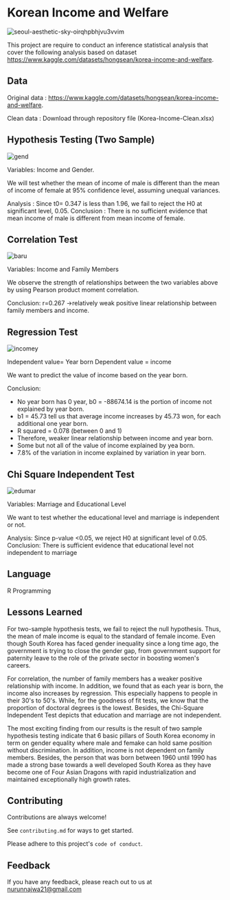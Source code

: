 
# Korean Income and Welfare

![seoul-aesthetic-sky-oirqhpbhjvu3vvim](https://user-images.githubusercontent.com/89633522/188369511-1e6a10d4-299d-4e98-83c9-eca465fed21a.jpg)

This project are require to conduct an inference statistical analysis that cover the following analysis based on dataset https://www.kaggle.com/datasets/hongsean/korea-income-and-welfare.

## Data

Original data : https://www.kaggle.com/datasets/hongsean/korea-income-and-welfare.

Clean data : Download through repository file (Korea-Income-Clean.xlsx)

## Hypothesis Testing (Two Sample)

![gend](https://user-images.githubusercontent.com/89633522/189796933-4a48fe01-aef5-460c-881f-e46f2252b7f6.png)

Variables: Income and Gender.

We will test whether the mean of
income of male is different than the mean of income of female at 95% confidence level,
assuming unequal variances.

Analysis : Since t0= 0.347 is less than 1.96, we fail to reject the H0 at significant level, 0.05.
Conclusion : There is no sufficient evidence that mean income of male is different from mean income of female.

## Correlation Test

![baru](https://user-images.githubusercontent.com/89633522/189797531-f4a3a65b-df96-4c9e-a6ee-5df23868e47e.png)

Variables: Income and Family Members

We observe the strength of relationships between the two variables above by using Pearson product moment correlation.

Conclusion: r=0.267 ->relatively weak positive linear relationship between family members and income.

## Regression Test 

![incomey](https://user-images.githubusercontent.com/89633522/189796920-fb998e9c-c3cd-45e4-9d3a-63b9badaf8a3.png)

Independent value= Year born
Dependent value = income

We want to predict the value of income based on the year born.

Conclusion: 
- No year born has 0 year, b0 = -88674.14 is the portion of income not explained by year born.
-  b1 = 45.73 tell us that average income increases by 45.73 won, for each additional one year born.
- R squared = 0.078 (between 0 and 1)
- Therefore, weaker linear relationship between income and year born.
- Some but not all of the value of income explained by yea born.
- 7.8% of the variation in income explained by variation in year born.

## Chi Square Independent Test

![edumar](https://user-images.githubusercontent.com/89633522/189796995-439b784f-f974-4ecd-a026-364567572352.png)

Variables: Marriage and Educational Level

We want to test whether the educational level and marriage is independent or not.

Analysis: Since p-value <0.05, we reject H0 at significant level of 0.05.
Conclusion: There is sufficient evidence that educational level not independent to marriage

## Language

 R Programming

## Lessons Learned

For two-sample hypothesis tests, we fail to reject the null hypothesis. Thus, the mean of male income is equal to the standard of female income. Even though South Korea has faced gender inequality since a long time ago, the government is trying to close the gender gap, from government support for paternity leave to the role of the private sector in boosting women's careers. 

For correlation, the number of family members has a weaker positive relationship with income. In addition, we found that as each year is born, the income also increases by regression. This especially happens to people in their 30's to 50's. While, for the goodness of fit tests, we know that the proportion of doctoral degrees is the lowest. Besides, the Chi-Square Independent Test depicts that education and marriage are not independent.

The most exciting finding from our results is the result of two sample hypothesis testing indicate that 6 basic pillars of South Korea economy in term on gender equality where male and femake can hold same position without discrimination. In addition, income is not dependent on family members. Besides, the person that was born between 1960 until 1990 has made a strong base towards a well developed South Korea as they have become one of Four Asian Dragons with rapid industrialization and maintained exceptionally high growth rates.



## Contributing

Contributions are always welcome!

See `contributing.md` for ways to get started.

Please adhere to this project's `code of conduct`.


## Feedback

If you have any feedback, please reach out to us at nurunnajwa21@gmail.com

